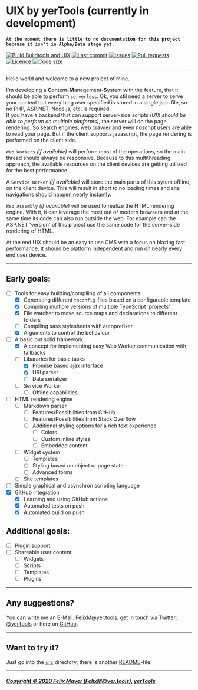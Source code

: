 # UIX by yerTools (currently in development)

**`At the moment there is little to no documentation for this project because it isn't in Alpha/Beta stage yet.`**

[![Build Buildtools and UIX](https://github.com/yerTools/UIX/workflows/Build%20Buildtools%20and%20UIX/badge.svg?branch=master)](https://github.com/yerTools/UIX/actions)
[![Last commit](https://img.shields.io/github/last-commit/yerTools/UIX)](https://github.com/yerTools/UIX/branches/all)
[![Issues](https://img.shields.io/github/issues-raw/yerTools/UIX)](https://github.com/yerTools/UIX/issues)
[![Pull requests](https://img.shields.io/github/issues-pr/yerTools/UIX)](https://github.com/yerTools/UIX/pulls)
[![Licence](https://img.shields.io/github/license/yerTools/UIX)](/LICENSE.md)
[![Code size](https://img.shields.io/github/languages/code-size/yerTools/UIX)](https://github.com/yerTools/UIX/tree/master/src)

---

Hello world and welcome to a new project of mine.

I'm developing a **C**ontent-**M**anagement-**S**ystem with the feature, that it should be able to perform `serverless`.
Ok, you stil need a server to serve your content but everything user specified is stored in a single json file, so no PHP, ASP.NET, Node.js, etc. is required.  
If you have a backend that can support server-side scripts *(UIX should be able to perform on multiple platforms)*, the server will do the page rendering.
So search engines, web crawler and even noscript users are able to read your page.
But if the client supports javascript, the page rendering is performed on the client side.

`Web Workers` *(if available)* will perform most of the operations, so the main thread should always be responsive.
Because to this multithreading approach, the available resources on the client devices are getting utilized for the best performance.

A `Service Worker` *(if available)* will store the main parts of this sytem offline, on the client device.
This will result in short to no loading times and site navigations should happen nearly instantly.

`Web Assembly` *(if available)* will be used to realize the HTML rendering engine. With it, it can leverage the most out of modern browsers and at the same time its code can also run outside the web. For example can the ASP.NET 'version' of this project use the same code for the server-side rendering of HTML.

At the end UIX should be an easy to use CMS with a focus on blazing fast performance. It should be platform independent and run on nearly every end user device.

---

## Early goals:
- [ ] Tools for easy building/compiling of all components
    - [x] Generating different `tsconfig`-files based on a configurable template
    - [x] Compiling multiple versions of multiple TypeScript 'projects'
    - [x] File watcher to move source maps and declarations to different folders
    - [ ] Compiling sass stylesheets with autoprefixer
    - [x] Arguments to control the behaviour
- [ ] A basic but solid framework
    - [x] A concept for implementing easy Web Worker communication with fallbacks
    - [ ] Libararies for basic tasks
        - [x] Promise based ajax interface
        - [x] URI parser
        - [ ] Data serializer
    - [ ] Service Worker
        - [ ] Offline capabilities
- [ ] HTML rendering engine
    - [ ] Markdown parser
        - [ ] Features/Possibilities from GitHub
        - [ ] Features/Possibilities from Stack Overflow
        - [ ] Additional styling options for a rich text experience
            - [ ] Colors
            - [ ] Custom inline styles
            - [ ] Embedded content
    - [ ] Widget system
        - [ ] Templates
        - [ ] Styling based on object or page state
        - [ ] Advanced forms
    - [ ] Site templates
- [ ] Simple graphical and asynchron scripting language
- [x] GitHub integration
    - [x] Learning and using GitHub actions
    - [x] Automated tests on push
    - [x] Automated build on push
    
## Additional goals:
- [ ] Plugin support
- [ ] Shareable user content
    - [ ] Widgets
    - [ ] Scripts
    - [ ] Templates
    - [ ] Plugins

---

## Any suggestions?

You can write me an E-Mail: [FelixM@yer.tools](mailto:FelixM@yer.tools), get in touch via Twitter: [@yerTools](https://twitter.com/yerTools) or here on [GitHub](https://github.com/yerTools).

---

## Want to try it?
Just go into the [`src`](/src/) directory, there is another [README](/src/README.md)-file.

---

##### [Copyright © 2020 Felix Mayer (FelixM@yer.tools), yerTools](/LICENSE.md)